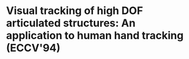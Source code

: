 # Visual tracking of high DOF articulated structures: An application to human hand tracking (ECCV'94)
